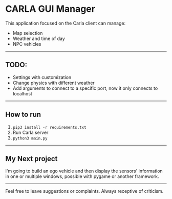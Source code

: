 # CARLA GUI Manager

This application focused on the Carla client can manage:
- Map selection
- Weather and time of day
- NPC vehicles

---

## TODO:
- Settings with customization
- Change physics with different weather
- Add arguments to connect to a specific port, now it only connects to localhost

---

## How to run

1. `pip3 install -r requirements.txt`
2. Run Carla server
3. `python3 main.py`

---

## My Next project

I'm going to build an ego vehicle and then display the sensors' information in one or multiple windows, possible with pygame or another framework.

---

Feel free to leave suggestions or complaints. Always receptive of criticism.